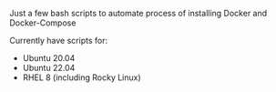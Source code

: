 Just a few bash scripts to automate process of installing Docker and Docker-Compose

Currently have scripts for:
- Ubuntu 20.04
- Ubuntu 22.04
- RHEL 8 (including Rocky Linux)

